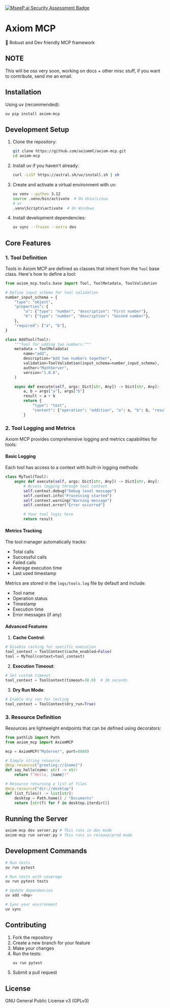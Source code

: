 [![MseeP.ai Security Assessment Badge](https://mseep.net/pr/viraj-s15-axiom-mcp-badge.png)](https://mseep.ai/app/viraj-s15-axiom-mcp)

# Axiom MCP

🚀  Robust and Dev friendly MCP framework 

## NOTE

This will be oss very soon, working on docs + other misc stuff, if you want
to contribute, send me an email.

## Installation

Using uv (recommended):
```bash
uv pip install axiom-mcp
```

## Development Setup

1. Clone the repository:
   ```bash
   git clone https://github.com/axiomml/axiom-mcp.git
   cd axiom-mcp
   ```

2. Install uv if you haven't already:
   ```bash
   curl -LsSf https://astral.sh/uv/install.sh | sh
   ```

3. Create and activate a virtual environment with uv:
   ```bash
   uv venv --python 3.12
   source .venv/bin/activate  # On Unix/Linux
   # or
   .venv\Scripts\activate  # On Windows
   ```

4. Install development dependencies:
   ```bash
   uv sync --frozen --extra dev
   ```

## Core Features

### 1. Tool Definition

Tools in Axiom MCP are defined as classes that inherit from the `Tool` base class. Here's how to define a tool:

```python
from axiom_mcp.tools.base import Tool, ToolMetadata, ToolValidation

# Define input schema for tool validation
number_input_schema = {
    "type": "object",
    "properties": {
        "a": {"type": "number", "description": "First number"},
        "b": {"type": "number", "description": "Second number"},
    },
    "required": ["a", "b"],
}

class AddTool(Tool):
    """Tool for adding two numbers."""
    metadata = ToolMetadata(
        name="add",
        description="Add two numbers together",
        validation=ToolValidation(input_schema=number_input_schema),
        author="MathServer",
        version="1.0.0",
    )

    async def execute(self, args: Dict[str, Any]) -> Dict[str, Any]:
        a, b = args["a"], args["b"]
        result = a + b
        return {
            "type": "text",
            "content": {"operation": "addition", "a": a, "b": b, "result": result},
        }
```

### 2. Tool Logging and Metrics

Axiom MCP provides comprehensive logging and metrics capabilities for tools:

#### Basic Logging

Each tool has access to a context with built-in logging methods:

```python
class MyTool(Tool):
    async def execute(self, args: Dict[str, Any]) -> Dict[str, Any]:
        # Access logging through tool context
        self.context.debug("Debug level message")
        self.context.info("Processing started")
        self.context.warning("Warning message")
        self.context.error("Error occurred")

        # Your tool logic here
        return result
```

#### Metrics Tracking

The tool manager automatically tracks:
- Total calls
- Successful calls
- Failed calls
- Average execution time
- Last used timestamp

Metrics are stored in the `logs/tools.log` file by default and include:
- Tool name
- Operation status
- Timestamp
- Execution time
- Error messages (if any)

#### Advanced Features

1. **Cache Control**:
```python
# Disable caching for specific execution
tool_context = ToolContext(cache_enabled=False)
tool = MyTool(context=tool_context)
```

2. **Execution Timeout**:
```python
# Set custom timeout
tool_context = ToolContext(timeout=30.0)  # 30 seconds
```

3. **Dry Run Mode**:
```python
# Enable dry run for testing
tool_context = ToolContext(dry_run=True)
```

### 3. Resource Definition

Resources are lightweight endpoints that can be defined using decorators:

```python
from pathlib import Path
from axiom_mcp import AxiomMCP

mcp = AxiomMCP("MyServer", port=8888)

# Simple string resource
@mcp.resource("greeting://{name}")
def say_hello(name: str) -> str:
    return f"Hello, {name}!"

# Resource returning a list of files
@mcp.resource("dir://desktop")
def list_files() -> list[str]:
    desktop = Path.home() / "Documents"
    return [str(f) for f in desktop.iterdir()]
```

## Running the Server

```python
axiom-mcp dev server.py # This runs in dev mode
axiom-mcp run server.py # This runs in release/prod mode
```

## Development Commands

```bash
# Run tests
uv run pytest

# Run tests with coverage
uv run pytest tests

# Update dependencies
uv add <dep>

# Sync your environment
uv sync
```

## Contributing

1. Fork the repository
2. Create a new branch for your feature
3. Make your changes
4. Run the tests:
   ```bash
   uv run pytest
   ```
5. Submit a pull request

## License
GNU General Public License v3 (GPLv3)
